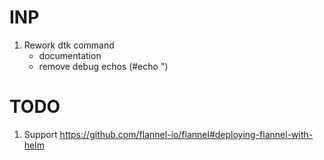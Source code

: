 # INP

1. Rework dtk command
   - documentation
   - remove debug echos (#echo ")

# TODO

1. Support https://github.com/flannel-io/flannel#deploying-flannel-with-helm
